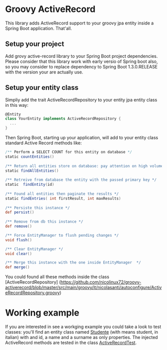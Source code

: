 # Groovy ActiveRecord

This library adds ActiveRecord support to your groovy jpa entity inside a Spring Boot application. That'all.

## Setup your project 

Add grovy active-record library to your Spring Boot project dependencies. Please consider that this library work with early versio of Spring boot also, so you may consider to replace dependency to Spring Boot 1.3.0.RELEASE with the version your are actually use.

## Setup your entity class

Simpliy add the trait ActiveRecordRepository to your entity jpa entity class in this way:

```groovy
@Entity  
class YourEntity implements ActiveRecordRepository {
  ...
}
```

Then Spring Boot, starting up your application, will add to your entity class standard Active Record methods like:

```groovy
/** Perform a SELECT COUNT for this entity on database */
static countEntities() 
	
/** Return all entities store on database: pay attention on high volume tables. */
static findAllEntities() 
	
/** Retreive from database the entity with the passed primary key */
static  findEntity(id) 
	
/** Found all entities then paginate the results */
static findEntries( int firstResult, int maxResults) 
		
/** Persiste this instance */
def persist() 
	
/** Remove from db this instance */
def remove()  

/** Force EntityManager to flush pending changes */
void flush()  

/** Clear EntityManager */
void clear()  

/** Merge this instance with the one inside EntityManager  */
def merge()   
```

You could found all these methods inside the class 
[ActiveRecordRepository]
(https://github.com/nicolinux72/groovy-activerecord/blob/master/src/main/groovy/it/nicolasanti/autoconfigure/ActiveRecordRepository.groovy)

# Working example

If you are interested in see a workging example you could take a look to test classes: you'll find an entity class named [Studente](https://github.com/nicolinux72/groovy-activerecord/blob/master/src/test/groovy/it/nicolasanti/autoconfigure/Studente.groovy) (with means student, in italian) with and id, a name and a surname as only properties. The injected ActiveRecord methods are tested in the class [ActiveRecordTest](https://github.com/nicolinux72/groovy-activerecord/blob/master/src/test/groovy/it/nicolasanti/autoconfigure/ActiveRecordTest.groovy).

